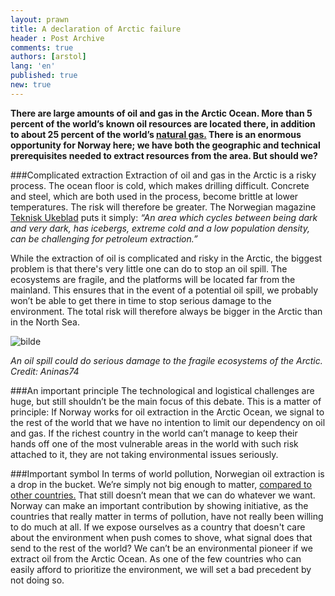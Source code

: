 ```yaml
---
layout: prawn
title: A declaration of Arctic failure
header : Post Archive
comments: true
authors: [arstol]
lang: 'en'
published: true
new: true
---
```


**There are large amounts of oil and gas in the Arctic Ocean. More than 5 percent of the world’s known oil resources are located there, in addition to about 25 percent of the world’s [natural gas.](http://naturvernforbundet.no/olje-og-gass-i-arktis/category2650.html) There is an enormous opportunity for Norway here; we have both the geographic and technical prerequisites needed to extract resources from the area. But should we?**

###Complicated extraction
Extraction of oil and gas in the Arctic is a risky process. The ocean floor is cold, which makes drilling difficult. Concrete and steel, which are both used in the process, become brittle at lower temperatures. The risk will therefore be greater. The Norwegian magazine [Teknisk Ukeblad](http://www.tu.no/olje-gass/2011/04/27/store-utfordringer-venter-i-arktis) puts it simply: 
*“An area which cycles between being dark and very dark, has icebergs, extreme cold and a low population density, can be challenging for petroleum extraction.”*

  
While the extraction of oil is complicated and risky in the Arctic, the biggest problem is that there's very little one can do to stop an oil spill. The ecosystems are fragile, and the platforms will be located far from the mainland. This ensures that in the event of a potential oil spill, we probably won’t be able to get there in time to stop serious damage to the environment. The total risk will therefore always be bigger in the Arctic than in the North Sea.



![bilde](http://i.imgur.com/piFRXR6.jpg)



*An oil spill could do serious damage 
to the fragile ecosystems of the Arctic.
Credit: Aninas74*





###An important principle
The technological and logistical challenges are huge, but still shouldn’t be the main focus of this debate. This is a matter of principle: If Norway works for oil extraction in the Arctic Ocean, we signal to the rest of the world that we have no intention to limit our dependency on oil and gas. If the richest country in the world can’t manage to keep their hands off one of the most vulnerable areas in the world with such risk attached to it, they are not taking environmental issues seriously. 


###Important symbol
In terms of world pollution, Norwegian oil extraction is a drop in the bucket. We’re simply not big enough to matter, [compared to other countries.](https://www.cia.gov/library/publications/the-world-factbook/rankorder/2241rank.html) That still doesn’t mean that we can do whatever we want. Norway can make an important contribution by showing initiative, as the countries that really matter in terms of pollution, have not really been willing to do much at all. If we expose ourselves as a country that doesn't care about the environment when push comes to shove, what signal does that send to the rest of the world? We can’t be an environmental pioneer if we extract oil from the Arctic Ocean. As one of the few countries who can easily afford to prioritize the environment, we will set a bad precedent by not doing so. 







